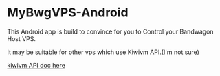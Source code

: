 # MyBwgVPS-Android

This  Android app is build to convince for you to Control your Bandwagon Host VPS.

It may be suitable for other vps which use Kiwivm API.(I'm not sure)

[kiwivm API doc here](https://github.com/FG716/MyBwgVPS-Android/blob/master/docs/kiwivm-api.md)
